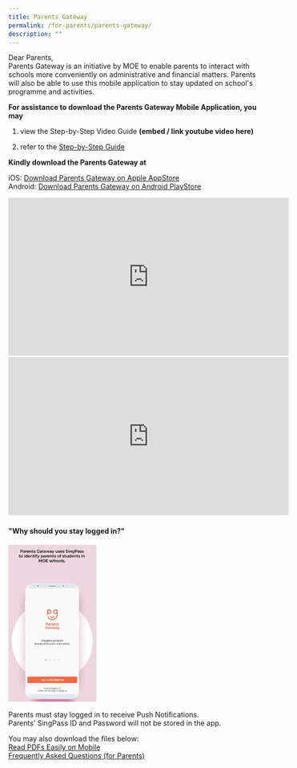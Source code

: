 ```yaml
---
title: Parents Gateway
permalink: /for-parents/parents-gateway/
description: ""
---
```

Dear Parents,  
Parents Gateway is an initiative by MOE to enable parents to interact with schools more conveniently on administrative and financial matters. Parents will also be able to use this mobile application to stay updated on school's programme and activities.


  

**For assistance to download the Parents Gateway Mobile Application, you may**

1.  view the Step-by-Step Video Guide  **(embed / link youtube video here)**
    
2.  refer to the [Step-by-Step Guide](/files/Parents%20User%20Guide.pdf)
    

**Kindly download the Parents Gateway at**

iOS: [Download Parents Gateway on Apple AppStore](https://itunes.apple.com/sg/app/parents-gateway/id1267198708?mt=8)   
Android: [Download Parents Gateway on Android PlayStore](https://play.google.com/store/apps/details?id=com.moe.pgp&hl=en_SG)

<center><iframe width="560" height="315" src="https://www.youtube.com/embed/EKpiTM5axNA" title="Parents Gateway Mobile Application" frameborder="0" allow="accelerometer; autoplay; clipboard-write; encrypted-media; gyroscope; picture-in-picture" allowfullscreen></iframe></center>

<center><iframe width="560" height="315" src="https://www.youtube.com/embed/PCM5o8jAncc" title="MOE Parents Gateway" frameborder="0" allow="accelerometer; autoplay; clipboard-write; encrypted-media; gyroscope; picture-in-picture" allowfullscreen></iframe></center>

<h4>"Why should you stay logged in?"</h4>

<img src="/images/PGAnimatedGif.gif" 
     style="width:35%">


Parents must stay logged in to receive Push Notifications.  
Parents' SingPass ID and Password will not be stored in the app.

You may also download the files below:  
[Read PDFs Easily on Mobile](/files/Read%20PDFs%20easily%20on%20mobile.pdf)   
[Frequently Asked Questions (for Parents)](/files/Frequently%20Asked%20Questions%20(for%20Parents).pdf)